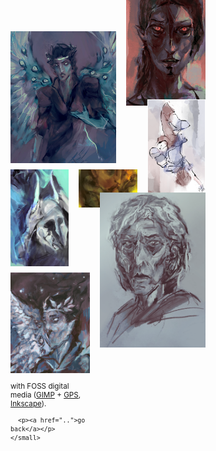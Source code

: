 <script>
  function show(id) {
    let sel = document.querySelector('#'+id)
    sel.style.opacity = 1.0
    sel.style['transition-delay'] = '0s'
  }
  function hide(id) {
    let sel = document.querySelector('#'+id)
    sel.style.opacity = 0.0
    sel.style['transition-delay'] = '.5s'
  }

  window.onload = () => {
    for (let img of document
          .querySelectorAll('.double img, .triple img')) {
      let id = img.src.split(/\/([\w\-]+)\./).slice(-2)[0]
      
      let sel = document.querySelector('#'+id)
      if ( sel ) {
        img.onmouseover = () => show(id)
        img.onmouseout = () => hide(id)
      }
      else
        console.log('unmatched id ' + id)
    }
  }
</script>

<style>
div.double {
  display: grid;
  grid-template-columns: 4fr 3fr;
  grid-column-gap: 1rem;
  margin-bottom: 10px;
}
div.triple {
  display: grid;
  grid-template-columns: 1fr 1fr 1fr;
  grid-column-gap: 1rem;
  margin-bottom: 10px;
}

/* https://fransdejonge.com/wp-content/uploads/2010/01/sidenotes.html */
.margin {
  display: block;
  float: right;
  max-width: 10rem;
  margin: 1rem;
}
.margin p {
  margin: 0 0 40px;
  min-height: 50px;
  opacity: 0;
  transition: .5s ease;
  overflow: hidden;
}
/* https://stackoverflow.com/a/20935566 */
.margin strong:after {
  content: '';
  display: block;
  border-bottom: 1px solid black;
}

@media (max-width: 940px) {
  .margin {
    display: none;
  }
}
</style>

<div class="wrapper" style="max-width: 940px;">
<div class="margin" style="min-height: 1500px;">
  <p id="apotheosis">here now&nbsp;comes the&nbsp;sweet, corrupting reality</p>
  <p id="irae">a light to burn all the empires, so bright the&nbsp;sun is ashamed to&nbsp;rise&nbsp;and&nbsp;be</p>
  
  <p id="priestess_">give me heresy, we were never told</p>
  <p id="namer">you asked me to swear&nbsp;in a&nbsp;mirror, confide</p>
  <p id="flight">you and&nbsp;me, I can see us&nbsp;dying,<br/>are&nbsp;we</p>
  
  <p id="_">and i've grown&nbsp;familiar with&nbsp;villains that&nbsp;live&nbsp;in my&nbsp;head</p>
  <p id="__">and the&nbsp;devil's in my&nbsp;head, i&nbsp;will combat, we'll find our way home</p>

  <p id="strix">give&nbsp;up&nbsp;my&nbsp;shame, all&nbsp;of&nbsp;my&nbsp;pain, for&nbsp;you&nbsp;again</p>
  <p id="sacer">there&nbsp;is nothing you&nbsp;keep, there&nbsp;is only your&nbsp;reflection</p>
</div>

<div class="double">
  <img src="apotheosis.png" title=""/>
  <img src="irae.png" title="" style="margin-top: -5rem;"/>
</div>
  
<div class="triple">
  <img src="priestess_.png" title="" />
  <img src="namer.png" title="" />
  <img src="flight.png" title="" style="margin-bottom: 1rem; margin-top: -7rem;" />
  </div>
</div>

<div class="double" style="grid-template-columns: 3fr 4fr;">
  <div>
    <img src="strix.png" title="" />
    <small>
      <p>with FOSS digital media (<a href="https://www.gimp.org/">GIMP</a> + <a href="https://code.google.com/archive/p/gps-gimp-paint-studio/">GPS</a>, <a href="https://inkscape.org/en/">Inkscape</a>).</p>

      <p><a href="..">go back</a></p>
    </small>
  </div>
  <img src="sacer.png" title="" style="margin-top: -8rem;" />
</div>

<div class="triple" style="justify-items: center;">
</div>
